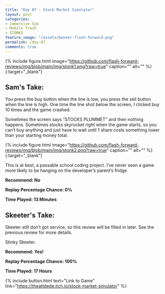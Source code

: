 ```yaml
---
title: "Day 87 - Stock Market Simulator"
layout: post
categories:
- Immersive Sim
- Mobile Trash
- STONKS
feature_image: "/assets/banner-flash-forward.png"
permalink: /day-87
comments: true
---
```


{% include figure.html image="https://github.com/flash-forward-reviews/img/blob/main/img/stonk1.png?raw=true" caption="" alt="" %}{:target="_blank"}

## Sam's Take:

You press the buy button when the line is low, you press the sell button when the line is high. One time the line shot below the screen, I clicked buy 10 times and the game crashed.

Sometimes the screen says “STOCKS PLUMMET” and then nothing happens. Sometimes stocks skyrocket right when the game starts, so you can’t buy anything and just have to wait until 1 share costs something lower than your starting money total.

{% include figure.html image="https://github.com/flash-forward-reviews/img/blob/main/img/stonk2.png?raw=true" caption="" alt="" %}{:target="_blank"}

This is at best, a passable school coding project. I’ve never seen a game more likely to be hanging on the developer’s parent’s fridge.

**Recommend: No**

**Replay Percentage Chance: 0%**

**Time Played: 13 Minutes**

## Skeeter's Take:

Skeeter still don’t got service, so this review will be filled in later. See the previous review for more details.

Stinky Skeeter.

**Recommend: Yes!** 

**Replay Percentage Chance: 100%**

**Time Played: 17 Hours**

{% include button.html text="Link to Game" link="https://theattdede.itch.io/stock-market-simulator" %}